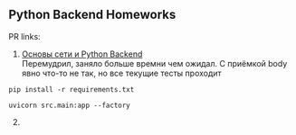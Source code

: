 ## Python Backend Homeworks

PR links:

1. [Основы сети и Python Backend](https://github.com/chernovssss/aith_python_backend/pull/1)  
   Перемудрил, заняло больше времни чем ожидал.
   C приёмкой body явно что-то не так, но все текущие тесты проходит

```commandline
pip install -r requirements.txt
```

```commandline
uvicorn src.main:app --factory
```

2. 

